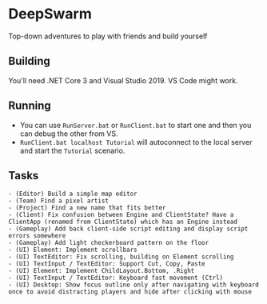 # DeepSwarm

Top-down adventures to play with friends and build yourself

## Building

You'll need .NET Core 3 and Visual Studio 2019. VS Code might work.

## Running

 * You can use `RunServer.bat` or `RunClient.bat` to start one and then you can debug the other from VS.
 * `RunClient.bat localhost Tutorial` will autoconnect to the local server and start the `Tutorial` scenario.

## Tasks

    - (Editor) Build a simple map editor
    - (Team) Find a pixel artist
    - (Project) Find a new name that fits better
    - (Client) Fix confusion between Engine and ClientState? Have a ClientApp (renamed from ClientState) which has an Engine instead
    - (Gameplay) Add back client-side script editing and display script errors somewhere
    - (Gameplay) Add light checkerboard pattern on the floor
    - (UI) Element: Implement scrollbars
    - (UI) TextEditor: Fix scrolling, building on Element scrolling
    - (UI) TextInput / TextEditor: Support Cut, Copy, Paste
    - (UI) Element: Implement ChildLayout.Bottom, .Right
    - (UI) TextInput / TextEditor: Keyboard fast movement (Ctrl)
    - (UI) Desktop: Show focus outline only after navigating with keyboard once to avoid distracting players and hide after clicking with mouse
